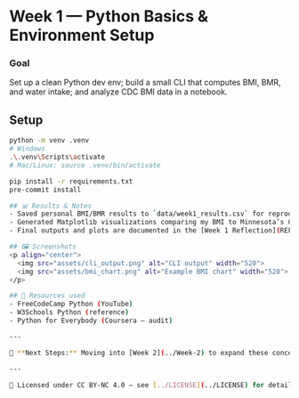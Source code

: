 # Week 1 — Python Basics & Environment Setup

### Goal
Set up a clean Python dev env; build a small CLI that computes BMI, BMR, and water intake; and analyze CDC BMI data in a notebook.

## Setup
```bash
python -m venv .venv
# Windows
.\.venv\Scripts\activate
# Mac/Linux: source .venv/bin/activate

pip install -r requirements.txt
pre-commit install

## 📊 Results & Notes
- Saved personal BMI/BMR results to `data/week1_results.csv` for reproducibility.
- Generated Matplotlib visualizations comparing my BMI to Minnesota’s CDC BMI averages.
- Final outputs and plots are documented in the [Week 1 Reflection](REFLECTION.md).

## 🖼️ Screenshots
<p align="center">
  <img src="assets/cli_output.png" alt="CLI output" width="520">
  <img src="assets/bmi_chart.png" alt="Example BMI chart" width="520">
</p>

## 🔗 Resources used
- FreeCodeCamp Python (YouTube)  
- W3Schools Python (reference)  
- Python for Everybody (Coursera – audit)  

---

🔄 **Next Steps:** Moving into [Week 2](../Week-2) to expand these concepts into **functions, OOP, file I/O, and automated testing** using `pytest`.

---

📜 Licensed under CC BY-NC 4.0 — see [../LICENSE](../LICENSE) for details.